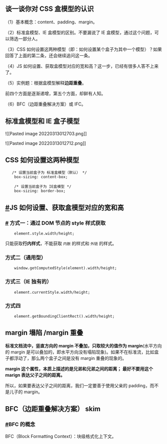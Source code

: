 ## 谈一谈你对 CSS 盒模型的认识
（1）基本概念：content、padding、margin。

（2）标准盒模型、IE 盒模型的区别。不要漏说了 IE 盒模型，通过这个问题，可以筛选一部分人。

（3）CSS 如何设置这两种模型（即：如何设置某个盒子为其中一个模型）？如果回答了上面的第二条，还会继续追问这一条。

（4）JS 如何设置、获取盒模型对应的宽和高？这一步，已经有很多人答不上来了。

（5）实例题：根据盒模型解释**边距重叠**。

前四个方面是逐渐递增，第五个方面，却鲜有人知。

（6）BFC（边距重叠解决方案）或 IFC。

## 标准盒模型和 IE 盒子模型
![[Pasted image 20220313012703.png]]

![[Pasted image 20220313012712.png]]

##   CSS 如何设置这两种模型
```
   /* 设置当前盒子为 标准盒模型（默认） */
    box-sizing: content-box;

    /* 设置当前盒子为 IE盒模型 */
    box-sizing: border-box;
```

## [#](https://web.qianguyihao.com/15-%E5%89%8D%E7%AB%AF%E9%9D%A2%E8%AF%95/02-CSS%E7%9B%92%E6%A8%A1%E5%9E%8B%E5%8F%8ABFC.html#js%E5%A6%82%E4%BD%95%E8%AE%BE%E7%BD%AE%E3%80%81%E8%8E%B7%E5%8F%96%E7%9B%92%E6%A8%A1%E5%9E%8B%E5%AF%B9%E5%BA%94%E7%9A%84%E5%AE%BD%E5%92%8C%E9%AB%98)JS 如何设置、获取盒模型对应的宽和高

### [#](https://web.qianguyihao.com/15-%E5%89%8D%E7%AB%AF%E9%9D%A2%E8%AF%95/02-CSS%E7%9B%92%E6%A8%A1%E5%9E%8B%E5%8F%8ABFC.html#%E6%96%B9%E5%BC%8F%E4%B8%80%EF%BC%9A%E9%80%9A%E8%BF%87dom%E8%8A%82%E7%82%B9%E7%9A%84-style-%E6%A0%B7%E5%BC%8F%E8%8E%B7%E5%8F%96) 方式一：通过 DOM 节点的 style 样式获取
```
	element.style.width/height;
```
只能获取**行内样式**，不能获取 `内嵌` 的样式和 `外链` 的样式。
###   方式二（通用型）
```
    window.getComputedStyle(element).width/height;
```
###   方式三（IE 独有的）

```
	element.currentStyle.width/height;
```
### 方式四

```
	element.getBoundingClientRect().width/height;
```

##   margin 塌陷 /margin 重叠
**标准文档流中，竖直方向的 margin 不叠加，只取较大的值作为 margin**(水平方向的 margin 是可以叠加的，即水平方向没有塌陷现象)。如果不在标准流，比如盒子都浮动了，那么两个盒子之间是没有 margin 重叠的现象的。

**margin 这个属性，本质上描述的是兄弟和兄弟之间的距离； 最好不要用这个 marign 表达父子之间的距离。**

所以，如果要表达父子之间的距离，我们一定要善于使用父亲的 padding，而不是儿子的 margin。

## BFC（边距重叠解决方案） skim

### [#](https://web.qianguyihao.com/15-%E5%89%8D%E7%AB%AF%E9%9D%A2%E8%AF%95/02-CSS%E7%9B%92%E6%A8%A1%E5%9E%8B%E5%8F%8ABFC.html#bfc%E7%9A%84%E6%A6%82%E5%BF%B5)BFC 的概念

BFC（Block Formatting Context）：块级格式化上下文。